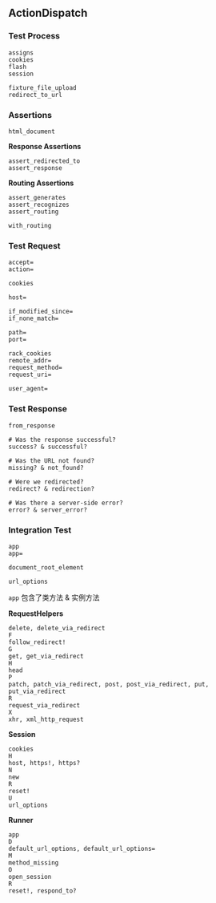 ## ActionDispatch

### Test Process

```
assigns
cookies
flash
session

fixture_file_upload
redirect_to_url
```

### Assertions

```
html_document
```

**Response Assertions**

```
assert_redirected_to
assert_response
```

**Routing Assertions**

```
assert_generates
assert_recognizes
assert_routing

with_routing
```

### Test Request

```
accept=
action=

cookies

host=

if_modified_since=
if_none_match=

path=
port=

rack_cookies
remote_addr=
request_method=
request_uri=

user_agent=
```

### Test Response

```
from_response

# Was the response successful?
success? & successful?

# Was the URL not found?
missing? & not_found?

# Were we redirected?
redirect? & redirection?

# Was there a server-side error?
error? & server_error?
```

### Integration Test

```
app
app=

document_root_element

url_options
```

`app` 包含了类方法 & 实例方法

**RequestHelpers**

```
delete, delete_via_redirect
F
follow_redirect!
G
get, get_via_redirect
H
head
P
patch, patch_via_redirect, post, post_via_redirect, put, put_via_redirect
R
request_via_redirect
X
xhr, xml_http_request
```

**Session**

```
cookies
H
host, https!, https?
N
new
R
reset!
U
url_options
```

**Runner**

```
app
D
default_url_options, default_url_options=
M
method_missing
O
open_session
R
reset!, respond_to?
```
